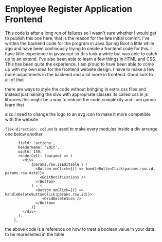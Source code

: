 # Employee Register Application Frontend

This code is after a long run of failures so I wasn't sure whether I would get to publish this one here, that is the reason for the late initial commit. I've written the backend code for the program in Java Spring Boot a little while ago and have been continously trying to create a frontend code for this. I have little experience in javascript so this took a while but was able to catch up to an extend. I've also been able to learn a few things in HTML and CSS. This has been quite the experience. I am proud to have been able to come up with my own idea for the frontend website design. I have to make a few more adjustments in the backend and a lot more in frontend. Good luck  to all of that


there are ways to style the code without bringing in extra css files and instead just naming the divs with appropriate classes its called css in js libraries this might be a way to reduce the code complexity and i am gonna learn that

also i need to change the logo to an svg icon to make it more compatible with the website

```flex-direction: column``` is used to make every modules inside a div arrange one below another 

```     {
      field: 'actions',
      headerName: 'Edit',
      width: 150,
      renderCell: (params) => (
        <div>
            {params.row.isEditable ? (
              <Button onClick={() => handleButtonClick(params.row.id, params.row.date)}>
                <EditNotifications />
              </Button>
            ) : (
              <Button onClick={() => handleDeleteButtonClick(params.row.id)}>
                 <GridDeleteIcon />
              </Button>
            )}
        </div>
      ), 
    },
```
the above code is a reference on how to treat a boolean value in your data to be represented in the table
